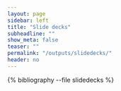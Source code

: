 ```yaml
---
layout: page
sidebar: left
title: "Slide decks"
subheadline: ""
show_meta: false
teaser: ""
permalink: "/outputs/slidedecks/"
header: no
---
```

<!--...and learn at the same time.-->

<!--<p align="right">Find citation info at <a href="https://scholar.google.co.uk/citations?user=frSqTNUAAAAJ&hl=en">Google Scholar</a></p>-->

{% bibliography --file slidedecks %}
